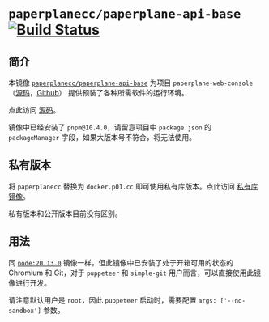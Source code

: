 # `paperplanecc/paperplane-api-base` [![Build Status](https://drone.paperplane.cc/api/badges/paperplane-docker/paperplane-api-base/status.svg)](https://drone.paperplane.cc/paperplane-docker/paperplane-api-base)

## 简介

本镜像 [`paperplanecc/paperplane-api-base`](https://hub.docker.com/r/paperplanecc/paperplane-api-base) 为项目 `paperplane-web-console`（[源码](https://git.paperplane.cc/jia-niang/paperplane-web-console)，[Github](https://github.com/jia-niang/paperplane-web-console)） 提供预装了各种所需软件的运行环境。

点此访问 [源码](https://git.paperplane.cc/paperplane-docker/paperplane-api-base)。

镜像中已经安装了 `pnpm@10.4.0`，请留意项目中 `package.json` 的 `packageManager` 字段，如果大版本号不符合，将无法使用。

## 私有版本

将 `paperplanecc` 替换为 `docker.p01.cc` 即可使用私有库版本。点此访问 [私有库镜像](https://docker.p01.cc/#!/taglist/paperplane-api-base)。

私有版本和公开版本目前没有区别。

## 用法

同 [`node:20.13.0`](https://hub.docker.com/_/node) 镜像一样，但此镜像中已安装了处于开箱可用的状态的 Chromium 和 Git，对于 `puppeteer` 和 `simple-git` 用户而言，可以直接使用此镜像进行开发。

请注意默认用户是 `root`，因此 `puppeteer` 启动时，需要配置 `args: ['--no-sandbox']` 参数。